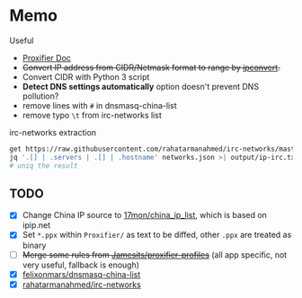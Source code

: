 # Memo
Useful
- [Proxifier Doc](http://www.proxifier.com/docs/mac-v2/)
- ~~Convert IP address from CIDR/Netmask format to range by [ipconvert](http://ip.chacuo.net/ipconvert).~~
- Convert CIDR with Python 3 script
- **Detect DNS settings automatically** option doesn't prevent DNS pollution?
- remove lines with `#` in dnsmasq-china-list
- remove typo `\t` from irc-networks list

irc-networks extraction

```bash
get https://raw.githubusercontent.com/rahatarmanahmed/irc-networks/master/networks.json
jq '.[] | .servers | .[] | .hostname' networks.json >| output/ip-irc.txt
# uniq the result
```

## TODO
- [x] Change China IP source to [17mon/china_ip_list](https://github.com/17mon/china_ip_list), which is based on ipip.net
- [x] Set `*.ppx` within `Proxifier/` as text to be diffed, other `.ppx` are treated as binary
- [ ] ~~Merge some rules from [Jamesits/proxifier-profiles](https://github.com/Jamesits/proxifier-profiles)~~ (all app specific, not very useful, fallback is enough)
- [x] [felixonmars/dnsmasq-china-list](https://github.com/felixonmars/dnsmasq-china-list)
- [x] [rahatarmanahmed/irc-networks](https://github.com/rahatarmanahmed/irc-networks)

